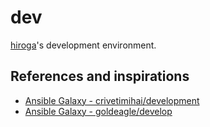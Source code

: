 # dev

[hiroga](https://github.com/xhiroga)'s development environment.

## References and inspirations

- [Ansible Galaxy - crivetimihai/development](https://galaxy.ansible.com/crivetimihai/development)
- [Ansible Galaxy - goldeagle/develop](https://galaxy.ansible.com/goldeagle/develop)
